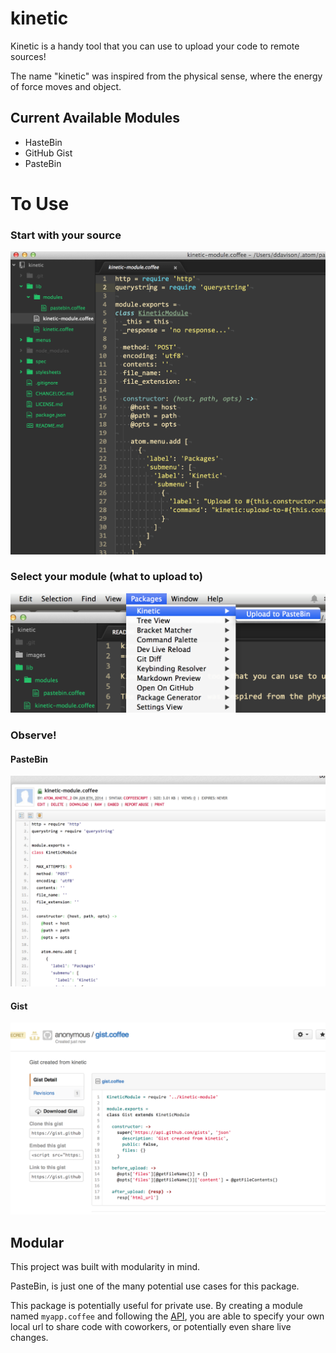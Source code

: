kinetic
=====

Kinetic is a handy tool that you can use to upload your code to remote sources!

The name "kinetic" was inspired from the physical sense, where the energy of force moves and object.

## Current Available Modules
* HasteBin
* GitHub Gist
* PasteBin

# To Use

### Start with your source
![Code](https://raw.githubusercontent.com/ddavison/kinetic/master/images/start.png)

### Select your module (what to upload to)
![Module](https://raw.githubusercontent.com/ddavison/kinetic/master/images/module.png)

### Observe!
#### PasteBin
![Observe](https://raw.githubusercontent.com/ddavison/kinetic/master/images/observe.png)

#### Gist
![Observe](https://raw.githubusercontent.com/ddavison/kinetic/master/images/observe-gist.png)

## Modular

This project was built with modularity in mind.

PasteBin, is just one of the many potential use cases for this package.

This package is potentially useful for private use.  By creating a module named `myapp.coffee` and following the [API](https://github.com/ddavison/kinetic/wiki/API),
you are able to specify your own local url to share code with coworkers, or potentially even share live changes.
